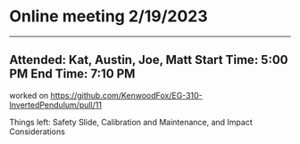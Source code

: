 # Online meeting 2/19/2023

---
Attended: Kat, Austin, Joe, Matt
Start Time: 5:00 PM
End Time: 7:10 PM
---


worked on https://github.com/KenwoodFox/EG-310-InvertedPendulum/pull/11

Things left: Safety Slide, Calibration and Maintenance, and Impact Considerations
